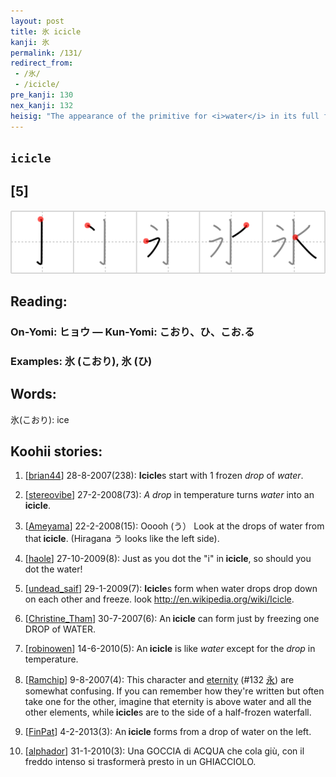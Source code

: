 ```yaml
---
layout: post
title: 氷 icicle
kanji: 氷
permalink: /131/
redirect_from:
 - /氷/
 - /icicle/
pre_kanji: 130
nex_kanji: 132
heisig: "The appearance of the primitive for <i>water</i> in its full form tells us that we have something to do with <i>water</i> here. The extra <i>drop</i> to the left, added as a second stroke, changes the picture from a splash caused by a <i>walking stick</i> dropped into <i>water</i> to form an <b>icicle</b>. If it helps, when you hold an <b>icicle</b> up to the light, you can usually see little crystallizations of five-pointed stars inside of it, which is the shape we have in this kanji."
---
```


## `icicle`

## [5]

<div class="stroke"><img src="../images/E6B0B7.png" /></div>

## Reading:

### On-Yomi: ヒョウ &mdash; Kun-Yomi: こおり、ひ、こお.る

### Examples: 氷 (こおり), 氷 (ひ)

## Words:

氷(こおり): ice

## Koohii stories:

1) [<a href="http://kanji.koohii.com/profile/brian44">brian44</a>] 28-8-2007(238): <strong>Icicle</strong>s start with 1 frozen <em>drop</em> of <em>water</em>. 

2) [<a href="http://kanji.koohii.com/profile/stereovibe">stereovibe</a>] 27-2-2008(73): <em>A drop</em> in temperature turns <em>water</em> into an<strong> icicle</strong>. 

3) [<a href="http://kanji.koohii.com/profile/Ameyama">Ameyama</a>] 22-2-2008(15): Ooooh (う） Look at the drops of water from that<strong> icicle</strong>. (Hiragana う looks like the left side). 

4) [<a href="http://kanji.koohii.com/profile/haole">haole</a>] 27-10-2009(8): Just as you dot the &quot;i&quot; in<strong> icicle</strong>, so should you dot the water! 

5) [<a href="http://kanji.koohii.com/profile/undead_saif">undead_saif</a>] 29-1-2009(7): <strong>Icicle</strong>s form when water drops drop down on each other and freeze. look <a href="http://en.wikipedia.org/wiki/Icicle">http://en.wikipedia.org/wiki/Icicle</a>. 

6) [<a href="http://kanji.koohii.com/profile/Christine_Tham">Christine_Tham</a>] 30-7-2007(6): An<strong> icicle</strong> can form just by freezing one DROP of WATER. 

7) [<a href="http://kanji.koohii.com/profile/robinowen">robinowen</a>] 14-6-2010(5): An<strong> icicle</strong> is like <em>water</em> except for the <em>drop</em> in temperature. 

8) [<a href="http://kanji.koohii.com/profile/Ramchip">Ramchip</a>] 9-8-2007(4): This character and <a href="../132">eternity</a> <span class="index">(#132 <a href="http://jisho.org/kanji/details/永">永</a>)</span> are somewhat confusing. If you can remember how they&#039;re written but often take one for the other, imagine that eternity is above water and all the other elements, while<strong> icicle</strong>s are to the side of a half-frozen waterfall. 

9) [<a href="http://kanji.koohii.com/profile/FinPat">FinPat</a>] 4-2-2013(3): An<strong> icicle</strong> forms from a drop of water on the left. 

10) [<a href="http://kanji.koohii.com/profile/alphador">alphador</a>] 31-1-2010(3): Una GOCCIA di ACQUA che cola giù, con il freddo intenso si trasformerà presto in un GHIACCIOLO. 
